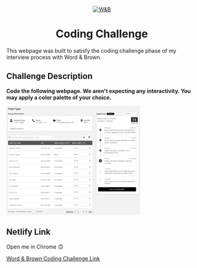 <p align="center">
  <a href="https://www.wordandbrown.com">
    <img alt="W&B" src="https://www.wordandbrown.com/wp-content/themes/2015blue/img/WB.2019.Logo.PMS.Full.jpg" style="max-width: 70%;" />
  </a>
</p>
<h1 align="center">
  Coding Challenge
</h1>

This webpage was built to satisfy the coding challenge phase of my interview process with Word & Brown.

## Challenge Description

<strong>Code the following webpage. We aren't expecting any interactivity. You may apply a color palette of your choice.</strong>

<img alt="webpage-screenshot" src="./src/assets/images/image005.png" style="max-width:70%;" />

## Netlify Link
Open me in Chrome 🙃

[Word & Brown Coding Challenge Link](https://wordandbrowncodingchallenge.netlify.com/)
